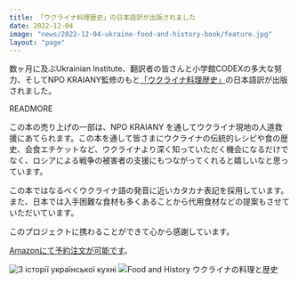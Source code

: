 ```yaml
---
title: 「ウクライナ料理歴史」の日本語訳が出版されました
date: 2022-12-04
image: "news/2022-12-04-ukraine-food-and-history-book/feature.jpg"
layout: "page"
---
```

数ヶ月に及ぶUkrainian Institute、翻訳者の皆さんと小学館CODEXの多大な努力、そしてNPO KRAIANY監修のもと[「ウクライナ料理歴史」](https://amzn.asia/d/47c71i2)の日本語訳が出版されました。

READMORE

この本の売り上げの一部は、NPO KRAIANY を通してウクライナ現地の人道救援にあてられます。この本を通して皆さまにウクライナの伝統的レシピや食の歴史、会食エチケットなど、ウクライナより深く知っていただく機会になるだけでなく、ロシアによる戦争の被害者の支援にもつながってくれると嬉しいなと思っています。

この本ではなるべくウクライナ語の発音に近いカタカナ表記を採用しています。また、日本では入手困難な食材も多くあることから代用食材などの提案もさせていただいています。

このプロジェクトに携わることができて心から感謝しています。

[Amazonにて予約注文が可能です](https://amzn.asia/d/47c71i2)。

![З історії української кухні](news/2022-12-04-ukraine-food-and-history-book/01.jpg)
![Food and History ウクライナの料理と歴史](news/2022-12-04-ukraine-food-and-history-book/02.jpg)
